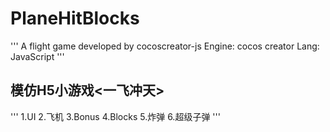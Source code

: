 # PlaneHitBlocks
'''
 A flight game developed by cocoscreator-js
 Engine: cocos creator
 Lang: JavaScript
'''
## 模仿H5小游戏<一飞冲天>
'''
 1.UI
 2.飞机
 3.Bonus
 4.Blocks
 5.炸弹
 6.超级子弹
'''
